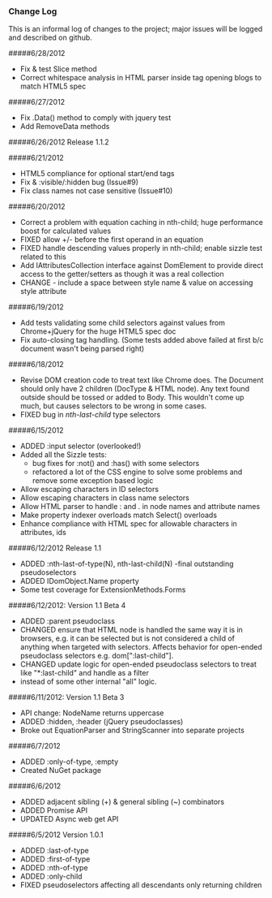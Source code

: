 ﻿### Change Log

This is an informal log of changes to the project; major issues will be logged and described on github.

#####6/28/2012

- Fix & test Slice method
- Correct whitespace analysis in HTML parser inside tag opening blogs to match HTML5 spec

#####6/27/2012

- Fix .Data() method to comply with jquery test
- Add RemoveData methods

#####6/26/2012 Release 1.1.2

#####6/21/2012

- HTML5 compliance for optional start/end tags
- Fix <input type="hidden"> & :visible/:hidden bug (Issue#9)
- Fix class names not case sensitive (Issue#10)

#####6/20/2012

- Correct a problem with equation caching in nth-child; huge performance boost for calculated values
- FIXED allow +/- before the first operand in an equation
- FIXED handle descending values properly in nth-child; enable sizzle test related to this
- Add IAttributesCollection interface against DomElement to provide direct access to the getter/setters as though it was a real collection
- CHANGE - include a space between style name & value on accessing style attribute

#####6/19/2012

- Add tests validating some child selectors against values from Chrome+jQuery for the huge HTML5 spec doc
- Fix auto-closing tag handling. (Some tests added above failed at first b/c document wasn't being parsed right)


#####6/18/2012

- Revise DOM creation code to treat text like Chrome does. The Document should only have 2 children (DocType & HTML node). Any text found outside should be tossed or added to Body. This wouldn't come up much, but causes selectors to be wrong in some cases.
- FIXED bug in *nth-last-child* type selectors


#####6/15/2012

- ADDED :input selector (overlooked!)
- Added all the Sizzle tests:
	-   bug fixes for :not() and :has() with some selectors
	-   refactored a lot of the CSS engine to solve some problems and remove some exception based logic
- Allow escaping characters in ID selectors
- Allow escaping characters in class name selectors
- Allow HTML parser to handle : and . in node names and attribute names
- Make property indexer overloads match Select() overloads
- Enhance compliance with HTML spec for allowable characters in attributes, ids

#####6/12/2012 Release 1.1

- ADDED :nth-last-of-type(N), nth-last-child(N) -final outstanding pseudoselectors
- ADDED IDomObject.Name property
- Some test coverage for ExtensionMethods.Forms

#####6/12/2012: Version 1.1 Beta 4

- ADDED :parent pseudoclass
- CHANGED ensure that HTML node is handled the same way it is in browsers, e.g. it can be selected but is not considered a child of anything when targeted with selectors. Affects behavior for open-ended pseudoclass selectors e.g. dom[":last-child"].
- CHANGED update logic for open-ended pseudoclass selectors to treat like "*:last-child" and handle as a filter
-    instead of some other internal "all" logic.

#####6/11/2012: Version 1.1 Beta 3

- API change: NodeName returns uppercase
- ADDED :hidden, :header (jQuery pseudoclasses)
- Broke out EquationParser and StringScanner into separate projects

#####6/7/2012

- ADDED :only-of-type, :empty
- Created NuGet package


#####6/6/2012

- ADDED adjacent sibling (+) & general sibling (~) combinators
- ADDED Promise API
- UPDATED Async web get API


#####6/5/2012 Version 1.0.1

- ADDED :last-of-type
- ADDED :first-of-type
- ADDED :nth-of-type
- ADDED :only-child
- FIXED pseudoselectors affecting all descendants only returning children


